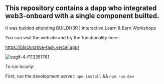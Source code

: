 ## This repository contains a dapp who integrated web3-onboard with a single component builted. 

It was builded attending BUILDH3R | Interactive Learn & Earn Workshops

You can visit the website and try the functionality here: 

https://blocknative-task.vercel.app/


![ezgif-4-f113351761](https://github.com/vittoric/Blocknative_task/assets/93945847/61c6007c-d176-4ebc-a2a5-8949b7fb1c4c)



To run locally: 

First, run the development server:
`npm install` && `npm run dev`
